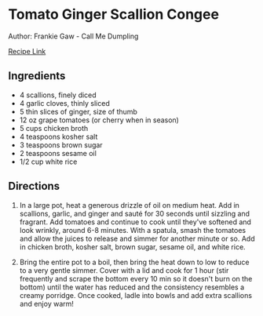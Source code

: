 # Tomato Ginger Scallion Congee

Author: Frankie Gaw - Call Me Dumpling

[Recipe Link](https://frankiegaw.substack.com/p/im-coming-for-your-grocery-aisle)

## Ingredients 
- 4 scallions, finely diced
- 4 garlic cloves, thinly sliced
- 5 thin slices of ginger, size of thumb
- 12 oz grape tomatoes (or cherry when in season)
- 5 cups chicken broth
- 4 teaspoons kosher salt 
- 3 teaspoons brown sugar 
- 2 teaspoons sesame oil 
- 1/2 cup white rice 

## Directions
1. In a large pot, heat a generous drizzle of oil on medium heat. Add in scallions, garlic, and ginger and sauté for 30 seconds until sizzling and fragrant. Add tomatoes and continue to cook until they've softened and look wrinkly, around 6-8 minutes. With a spatula, smash the tomatoes and allow the juices to release and simmer for another minute or so. Add in chicken broth, kosher salt, brown sugar, sesame oil, and white rice.

2. Bring the entire pot to a boil, then bring the heat down to low to reduce to a very gentle simmer. Cover with a lid and cook for 1 hour (stir frequently and scrape the bottom every 10 min so it doesn't burn on the bottom) until the water has reduced and the consistency resembles a creamy porridge. Once cooked, ladle into bowls and add extra scallions and enjoy warm!